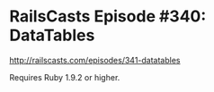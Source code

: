 # RailsCasts Episode #340: DataTables

http://railscasts.com/episodes/341-datatables

Requires Ruby 1.9.2 or higher.
